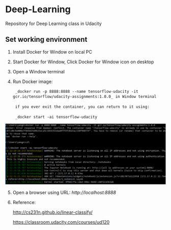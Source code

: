 # Deep-Learning
Repository for Deep Learning class in Udacity

[//]: # (Image References)

[image1]: ./images/start_docker.PNG

## Set working environment
1. Install Docker for Window on local PC
2. Start Docker for Window, Click Docker for Window icon on desktop
3. Open a Window terminal
4. Run Docker image: 
    
        _docker run -p 8888:8888 --name tensorflow-udacity -it gcr.io/tensorflow/udacity-assignments:1.0.0_ in Window terminal

        if you ever exit the container, you can return to it using:
        
        _docker start -ai tensorflow-udacity

![Start Docker][image1]

5. Open a browser using URL: _http://localhost:8888_
6. Reference:

    http://cs231n.github.io/linear-classify/
    
    https://classroom.udacity.com/courses/ud120
    


        
